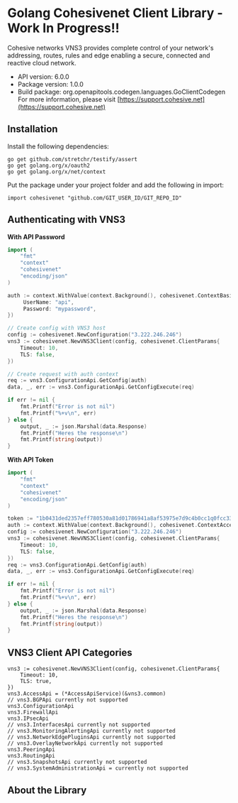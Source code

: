 # Golang Cohesivenet Client Library - Work In Progress!!

Cohesive networks VNS3 provides complete control of your network's addressing, routes, rules and edge enabling a secure, connected and reactive cloud network.

- API version: 6.0.0
- Package version: 1.0.0
- Build package: org.openapitools.codegen.languages.GoClientCodegen
For more information, please visit [https://support.cohesive.net](https://support.cohesive.net)

## Installation

Install the following dependencies:

```shell
go get github.com/stretchr/testify/assert
go get golang.org/x/oauth2
go get golang.org/x/net/context
```

Put the package under your project folder and add the following in import:

```golang
import cohesivenet "github.com/GIT_USER_ID/GIT_REPO_ID"
```

## Authenticating with VNS3

**With API Password**

```go
import (
	"fmt"
	"context"
	"cohesivenet"
    "encoding/json"
)

auth := context.WithValue(context.Background(), cohesivenet.ContextBasicAuth, cohesivenet.BasicAuth{
     UserName: "api",
     Password: "mypassword",
})

// Create config with VNS3 host
config := cohesivenet.NewConfiguration("3.222.246.246")
vns3 := cohesivenet.NewVNS3Client(config, cohesivenet.ClientParams{
    Timeout: 10,
    TLS: false,
})

// Create request with auth context
req := vns3.ConfigurationApi.GetConfig(auth)
data, _, err := vns3.ConfigurationApi.GetConfigExecute(req)

if err != nil {
    fmt.Printf("Error is not nil")
    fmt.Printf("%+v\n", err)    
} else {
    output, _ := json.Marshal(data.Response)
    fmt.Printf("Heres the response\n")
    fmt.Printf(string(output))
}
```


**With API Token** 


```go
import (
	"fmt"
	"context"
	"cohesivenet"
    "encoding/json"
)

token := "1b0431ded2357eff780530a81d01786941a8af53975e7d9c4b0cc1q0fcc337fx"
auth := context.WithValue(context.Background(), cohesivenet.ContextAccessToken, token)
config := cohesivenet.NewConfiguration("3.222.246.246")
vns3 := cohesivenet.NewVNS3Client(config, cohesivenet.ClientParams{
    Timeout: 10,
    TLS: false,
})
req := vns3.ConfigurationApi.GetConfig(auth)
data, _, err := vns3.ConfigurationApi.GetConfigExecute(req)

if err != nil {
    fmt.Printf("Error is not nil")
    fmt.Printf("%+v\n", err)    
} else {
    output, _ := json.Marshal(data.Response)
    fmt.Printf("Heres the response\n")
    fmt.Printf(string(output))
}
```

## VNS3 Client API Categories

```golang
vns3 := cohesivenet.NewVNS3Client(config, cohesivenet.ClientParams{
    Timeout: 10,
    TLS: true,
})
vns3.AccessApi = (*AccessApiService)(&vns3.common)
// vns3.BGPApi currently not supported
vns3.ConfigurationApi
vns3.FirewallApi
vns3.IPsecApi
// vns3.InterfacesApi currently not supported
// vns3.MonitoringAlertingApi currently not supported
// vns3.NetworkEdgePluginsApi currently not supported
// vns3.OverlayNetworkApi currently not supported
vns3.PeeringApi
vns3.RoutingApi
// vns3.SnapshotsApi currently not supported
// vns3.SystemAdministrationApi = currently not supported
```

## About the Library
